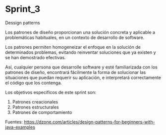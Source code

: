 # Sprint_3
Dessign patterns

Los patrones de diseño proporcionan una solución concreta y aplicable a problemáticas habituales, en un contexto de desarrollo de software.

Los patrones permiten homogeneizar el enfoque en la solución de determinados problemas, evitando reinventar soluciones que ya existen y se han demostrado efectivas.

Así, cualquier persona que desarrolle software y esté familiarizada con los patrones de diseño, encontrará fácilmente la forma de solucionar las situaciones que puedan requerir su aplicación, e interpretará correctamente el código que los contenga.

Los objetivos especificos de este sprint son:

1. Patrones creacionales
2. Patrones estructurales
3. Patrones de comportamiento


Fuentes: https://dzone.com/articles/design-patterns-for-beginners-with-java-examples